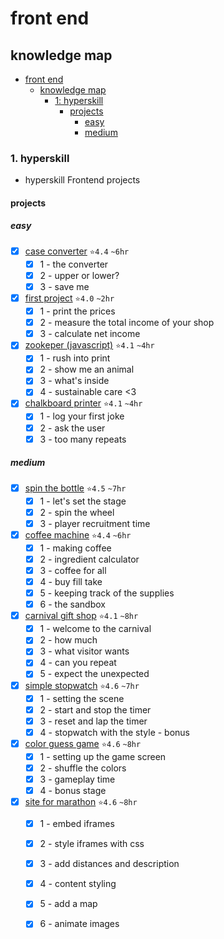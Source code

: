 # front end

## knowledge map
- [front end](#front-end)
  - [knowledge map](#knowledge-map)
    - [1: hyperskill](#1-hyperskill)
      - [projects](#projects)
        - [easy](#easy)
        - [medium](#medium)

### 1. hyperskill
- hyperskill Frontend projects
#### projects
##### easy
  - [x] [case converter](https://github.com/eucarizan/case-converter/blob/main/README.md) `⭐4.4` `~6hr`
    - [x] 1 - the converter
    - [x] 2 - upper or lower?
    - [x] 3 - save me
  - [x] [first project](https://github.com/eucarizan/js-fp/blob/main/README.md) `⭐4.0` `~2hr`
    - [x] 1 - print the prices
    - [x] 2 - measure the total income of your shop
    - [x] 3 - calculate net income
  - [x] [zookeper (javascript)](https://github.com/eucarizan/zookeeper-js/blob/main/README.md) `⭐4.1` `~4hr`
    - [x] 1 - rush into print
    - [x] 2 - show me an animal
    - [x] 3 - what's inside
    - [x] 4 - sustainable care <3
  - [x] [chalkboard printer](https://github.com/eucarizan/chalkboard-printer/blob/main/README.md) `⭐4.1` `~4hr`
    - [x] 1 - log your first joke
    - [x] 2 - ask the user
    - [x] 3 - too many repeats

##### medium
  - [x] [spin the bottle](https://github.com/eucarizan/spin-the-bottle/blob/main/README.md) `⭐4.5` `~7hr`
    - [x] 1 - let's set the stage
    - [x] 2 - spin the wheel
    - [x] 3 - player recruitment time
  - [x] [coffee machine](https://github.com/eucarizan/coffee-machine-js/blob/main/README.md) `⭐4.4` `~6hr`
    - [x] 1 - making coffee
    - [x] 2 - ingredient calculator
    - [x] 3 - coffee for all
    - [x] 4 - buy fill take
    - [x] 5 - keeping track of the supplies
    - [x] 6 - the sandbox
  - [x] [carnival gift shop](https://github.com/eucarizan/carnival-gift-shop/blob/main/README.md) `⭐4.1` `~8hr`
    - [x] 1 - welcome to the carnival
    - [x] 2 - how much
    - [x] 3 - what visitor wants
    - [x] 4 - can you repeat
    - [x] 5 - expect the unexpected
  - [x] [simple stopwatch](https://github.com/eucarizan/simple-stopwatch/blob/main/README.md) `⭐4.6` `~7hr`
    - [x] 1 - setting the scene
    - [x] 2 - start and stop the timer
    - [x] 3 - reset and lap the timer
    - [x] 4 - stopwatch with the style - bonus
  - [x] [color guess game](https://github.com/eucarizan/color-guess-game/blob/main/README.md) `⭐4.6` `~8hr`
    - [x] 1 - setting up the game screen
    - [x] 2 - shuffle the colors
    - [x] 3 - gameplay time
    - [x] 4 - bonus stage
  - [x] [site for marathon](https://github.com/eucarizan/marathon-site/blob/main/README.md) `⭐4.6` `~8hr`
    - [x] 1 - embed iframes
    - [x] 2 - style iframes with css
    - [x] 3 - add distances and description
    - [x] 4 - content styling
    - [x] 5 - add a map
    - [x] 6 - animate images

